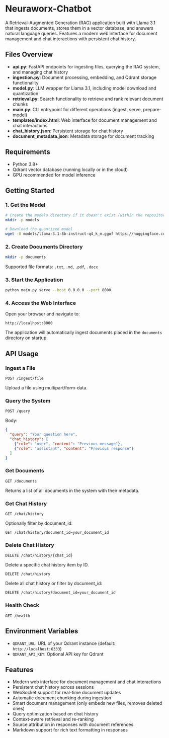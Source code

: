 # Neuraworx-Chatbot

A Retrieval-Augmented Generation (RAG) application built with Llama 3.1 that ingests documents, stores them in a vector database, and answers natural language queries. Features a modern web interface for document management and chat interactions with persistent chat history.

## Files Overview

- **api.py**: FastAPI endpoints for ingesting files, querying the RAG system, and managing chat history
- **ingestion.py**: Document processing, embedding, and Qdrant storage functionality
- **model.py**: LLM wrapper for Llama 3.1, including model download and quantization
- **retrieval.py**: Search functionality to retrieve and rank relevant document chunks
- **main.py**: CLI entrypoint for different operations (ingest, serve, prepare-model)
- **templates/index.html**: Web interface for document management and chat interactions
- **chat_history.json**: Persistent storage for chat history
- **document_metadata.json**: Metadata storage for document tracking

## Requirements

- Python 3.8+
- Qdrant vector database (running locally or in the cloud)
- GPU recommended for model inference

## Getting Started

### 1. Get the Model
```bash
# Create the models directory if it doesn't exist (within the repository folder Neuraworx-Chatbot)
mkdir -p models

# Download the quantized model
wget -O models/llama-3.1-8b-instruct-q4_k_m.gguf https://huggingface.co/modularai/Llama-3.1-8B-Instruct-GGUF/resolve/main/llama-3.1-8b-instruct-q4_k_m.gguf
```
### 2. Create Documents Directory

```bash
mkdir -p documents
```

Supported file formats: `.txt`, `.md`, `.pdf`, `.docx`

### 3. Start the Application

```bash
python main.py serve --host 0.0.0.0 --port 8000
```

### 4. Access the Web Interface

Open your browser and navigate to:
```
http://localhost:8000
```

The application will automatically ingest documents placed in the `documents` directory on startup.

## API Usage

### Ingest a File
```
POST /ingest/file
```
Upload a file using multipart/form-data.

### Query the System
```
POST /query
```
Body:
```json
{
  "query": "Your question here",
  "chat_history": [
    {"role": "user", "content": "Previous message"},
    {"role": "assistant", "content": "Previous response"}
  ]
}
```

### Get Documents
```
GET /documents
```
Returns a list of all documents in the system with their metadata.

### Get Chat History
```
GET /chat/history
```
Optionally filter by document_id:
```
GET /chat/history?document_id=your_document_id
```

### Delete Chat History
```
DELETE /chat/history/{chat_id}
```
Delete a specific chat history item by ID.

```
DELETE /chat/history
```
Delete all chat history or filter by document_id:
```
DELETE /chat/history?document_id=your_document_id
```

### Health Check
```
GET /health
```

## Environment Variables

- `QDRANT_URL`: URL of your Qdrant instance (default: `http://localhost:6333`)
- `QDRANT_API_KEY`: Optional API key for Qdrant

## Features

- Modern web interface for document management and chat interactions
- Persistent chat history across sessions
- WebSocket support for real-time document updates
- Automatic document chunking during ingestion
- Smart document management (only embeds new files, removes deleted ones)
- Query optimization based on chat history
- Context-aware retrieval and re-ranking
- Source attribution in responses with document references
- Markdown support for rich text formatting in responses
